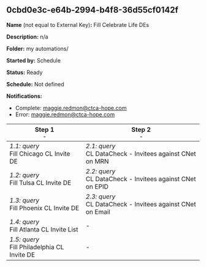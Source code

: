 ## 0cbd0e3c-e64b-2994-b4f8-36d55cf0142f

**Name** (not equal to External Key)**:** Fill Celebrate Life DEs

**Description:** n/a

**Folder:** my automations/

**Started by:** Schedule

**Status:** Ready

**Schedule:** Not defined

**Notifications:**

* Complete: maggie.redmon@ctca-hope.com
* Error: maggie.redmon@ctca-hope.com

| Step 1<br>_<small>-</small>_ | Step 2<br>_<small>-</small>_ |
| --- | --- |
| _1.1: query_<br>Fill Chicago CL Invite DE | _2.1: query_<br>CL DataCheck - Invitees against CNet on MRN |
| _1.2: query_<br>Fill Tulsa CL Invite DE | _2.2: query_<br>CL DataCheck - Invitees against CNet on EPID |
| _1.3: query_<br>Fill Phoenix CL Invite DE | _2.3: query_<br>CL DataCheck - Invitees against CNet on Email |
| _1.4: query_<br>Fill Atlanta CL Invite List | - |
| _1.5: query_<br>Fill Philadelphia CL Invite DE | - |
